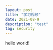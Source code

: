 ```yaml
---
layout: post
title: "学习视频"
date: 2021-08-9
description: "test"
tag: security
---   
```


hello world!